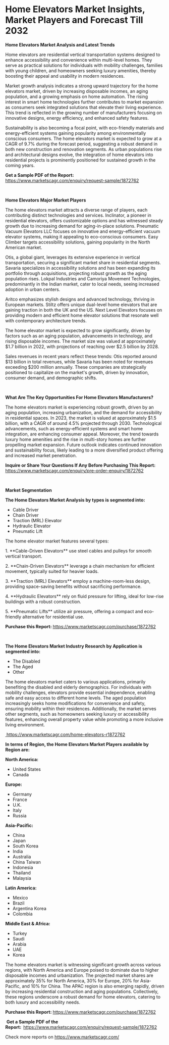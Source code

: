 <p><h1>Home Elevators Market Insights, Market Players and Forecast Till 2032</h1></p><p><strong>Home Elevators Market Analysis and Latest Trends</strong></p>
<p><p>Home elevators are residential vertical transportation systems designed to enhance accessibility and convenience within multi-level homes. They serve as practical solutions for individuals with mobility challenges, families with young children, and homeowners seeking luxury amenities, thereby boosting their appeal and usability in modern residences.</p><p>Market growth analysis indicates a strong upward trajectory for the home elevators market, driven by increasing disposable incomes, an aging population, and a growing emphasis on home automation. The rising interest in smart home technologies further contributes to market expansion as consumers seek integrated solutions that elevate their living experience. This trend is reflected in the growing number of manufacturers focusing on innovative designs, energy efficiency, and enhanced safety features.</p><p>Sustainability is also becoming a focal point, with eco-friendly materials and energy-efficient systems gaining popularity among environmentally conscious consumers. The home elevators market is expected to grow at a CAGR of 9.7% during the forecast period, suggesting a robust demand in both new construction and renovation segments. As urban populations rise and architectural designs evolve, the integration of home elevators into residential projects is prominently positioned for sustained growth in the coming years.</p></p>
<p><strong>Get a Sample PDF of the Report:&nbsp;</strong> <a href="https://www.marketscagr.com/enquiry/request-sample/1872762?utm_campaign=2803&utm_medium=2&utm_source=Github&utm_content=ia&utm_term=28022025&utm_id=home-elevators">https://www.marketscagr.com/enquiry/request-sample/1872762</a></p>
<p>&nbsp;</p>
<p><strong>Home Elevators Major Market Players</strong></p>
<p><p>The home elevators market attracts a diverse range of players, each contributing distinct technologies and services. Inclinator, a pioneer in residential elevators, offers customizable options and has witnessed steady growth due to increasing demand for aging-in-place solutions. Pneumatic Vacuum Elevators LLC focuses on innovative and energy-efficient vacuum elevator systems, making it appealing to eco-conscious consumers. Easy Climber targets accessibility solutions, gaining popularity in the North American market.</p><p>Otis, a global giant, leverages its extensive experience in vertical transportation, securing a significant market share in residential segments. Savaria specializes in accessibility solutions and has been expanding its portfolio through acquisitions, projecting robust growth as the aging population rises. Lokpal Industries and Camoriya Movement Technologies, predominantly in the Indian market, cater to local needs, seeing increased adoption in urban centers.</p><p>Aritco emphasizes stylish designs and advanced technology, thriving in European markets. Stiltz offers unique dual-level home elevators that are gaining traction in both the UK and the US. Next Level Elevators focuses on providing modern and efficient home elevator solutions that resonate well with contemporary architecture trends.</p><p>The home elevator market is expected to grow significantly, driven by factors such as an aging population, advancements in technology, and rising disposable incomes. The market size was valued at approximately $1.7 billion in 2022, with projections of reaching over $2.5 billion by 2028.</p><p>Sales revenues in recent years reflect these trends: Otis reported around $13 billion in total revenues, while Savaria has been noted for revenues exceeding $200 million annually. These companies are strategically positioned to capitalize on the market's growth, driven by innovation, consumer demand, and demographic shifts.</p></p>
<p>&nbsp;</p>
<p><strong>What Are The Key Opportunities For Home Elevators Manufacturers?</strong></p>
<p><p>The home elevators market is experiencing robust growth, driven by an aging population, increasing urbanization, and the demand for accessibility in residential spaces. In 2023, the market is valued at approximately $1.5 billion, with a CAGR of around 4.5% projected through 2030. Technological advancements, such as energy-efficient systems and smart home integration, are enhancing consumer appeal. Moreover, the trend towards luxury home amenities and the rise in multi-story homes are further propelling market expansion. Future outlook indicates continued innovation and sustainability focus, likely leading to a more diversified product offering and increased market penetration.</p></p>
<p><strong>Inquire or Share Your Questions If Any Before Purchasing This Report:</strong> <a href="https://www.marketscagr.com/enquiry/pre-order-enquiry/1872762?utm_campaign=2803&utm_medium=2&utm_source=Github&utm_content=ia&utm_term=28022025&utm_id=home-elevators">https://www.marketscagr.com/enquiry/pre-order-enquiry/1872762</a></p>
<p>&nbsp;</p>
<p><strong>Market Segmentation</strong></p>
<p><strong>The Home Elevators Market Analysis by types is segmented into:</strong></p>
<p><ul><li>Cable Driver</li><li>Chain Driver</li><li>Traction (MRL) Elevator</li><li>Hydraulic Elevator</li><li>Pneumatic Lift</li></ul></p>
<p><p>The home elevator market features several types: </p><p>1. **Cable-Driven Elevators** use steel cables and pulleys for smooth vertical transport.</p><p>2. **Chain-Driven Elevators** leverage a chain mechanism for efficient movement, typically suited for heavier loads.</p><p>3. **Traction (MRL) Elevators** employ a machine-room-less design, providing space-saving benefits without sacrificing performance.</p><p>4. **Hydraulic Elevators** rely on fluid pressure for lifting, ideal for low-rise buildings with a robust construction.</p><p>5. **Pneumatic Lifts** utilize air pressure, offering a compact and eco-friendly alternative for residential use.</p></p>
<p><strong>Purchase this Report:&nbsp;</strong><a href="https://www.marketscagr.com/purchase/1872762?utm_campaign=2803&utm_medium=2&utm_source=Github&utm_content=ia&utm_term=28022025&utm_id=home-elevators">https://www.marketscagr.com/purchase/1872762</a></p>
<p>&nbsp;</p>
<p><strong>The Home Elevators Market Industry Research by Application is segmented into:</strong></p>
<p><ul><li>The Disabled</li><li>The Aged</li><li>Other</li></ul></p>
<p><p>The home elevators market caters to various applications, primarily benefiting the disabled and elderly demographics. For individuals with mobility challenges, elevators provide essential independence, enabling safe and easy access to different home levels. The aged population increasingly seeks home modifications for convenience and safety, ensuring mobility within their residences. Additionally, the market serves other segments, such as homeowners seeking luxury or accessibility features, enhancing overall property value while promoting a more inclusive living environment.</p></p>
<p><a href="https://www.marketscagr.com/home-elevators-r1872762?utm_campaign=2803&utm_medium=2&utm_source=Github&utm_content=ia&utm_term=28022025&utm_id=home-elevators">&nbsp;https://www.marketscagr.com/home-elevators-r1872762</a></p>
<p><strong>In terms of Region, the Home Elevators Market Players available by Region are:</strong></p>
<p>
    <p> <strong> North America: </strong>
        <ul>
            <li>United States</li>
            <li>Canada</li>
        </ul>
        </p> 
    <p> <strong> Europe: </strong>
        <ul>
            <li>Germany</li>
            <li>France</li>
            <li>U.K.</li>
            <li>Italy</li>
            <li>Russia</li>
        </ul>
        </p> 
    <p> <strong> Asia-Pacific: </strong>
        <ul>
            <li>China</li>
            <li>Japan</li>
            <li>South Korea</li>
            <li>India</li>
            <li>Australia</li>
            <li>China Taiwan</li>
            <li>Indonesia</li>
            <li>Thailand</li>
            <li>Malaysia</li>
        </ul>
        </p> 
    <p> <strong> Latin America: </strong>
        <ul>
            <li>Mexico</li>
            <li>Brazil</li>
            <li>Argentina Korea</li>
            <li>Colombia</li>
        </ul>
        </p> 
    <p> <strong> Middle East & Africa: </strong>
        <ul>
            <li>Turkey</li>
            <li>Saudi</li>
            <li>Arabia</li>
            <li>UAE</li>
            <li>Korea</li>
        </ul>
    </p>
    </p>
<p><p>The home elevators market is witnessing significant growth across various regions, with North America and Europe poised to dominate due to higher disposable incomes and urbanization. The projected market shares are approximately 35% for North America, 30% for Europe, 20% for Asia-Pacific, and 10% for China. The APAC region is also emerging rapidly, driven by increasing residential construction and aging populations. Collectively, these regions underscore a robust demand for home elevators, catering to both luxury and accessibility needs.</p></p>
<p><strong>Purchase this Report: </strong><a href="https://www.marketscagr.com/purchase/1872762?utm_campaign=2803&utm_medium=2&utm_source=Github&utm_content=ia&utm_term=28022025&utm_id=home-elevators">https://www.marketscagr.com/purchase/1872762</a></p>
<p>&nbsp;<strong>Get a Sample PDF of the Report:&nbsp;&nbsp;</strong><a href="https://www.marketscagr.com/enquiry/request-sample/1872762?utm_campaign=2803&utm_medium=2&utm_source=Github&utm_content=ia&utm_term=28022025&utm_id=home-elevators">https://www.marketscagr.com/enquiry/request-sample/1872762</a></p>
<p><strong></strong></p>
<p>Check more reports on <a href="https://www.marketscagr.com/?utm_campaign=2803&utm_medium=2&utm_source=Github&utm_content=ia&utm_term=28022025&utm_id=home-elevators">https://www.marketscagr.com/</a></p>